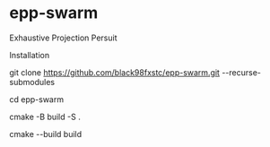 # epp-swarm
Exhaustive Projection Persuit

Installation

git clone https://github.com/black98fxstc/epp-swarm.git --recurse-submodules

cd epp-swarm

cmake -B build -S .

cmake --build build

